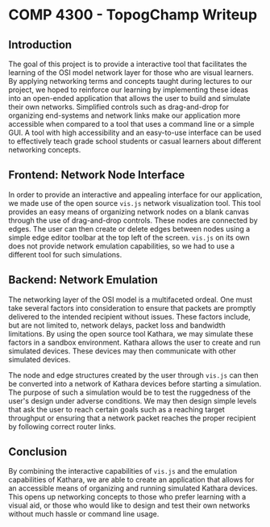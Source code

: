 # COMP 4300 - TopogChamp Writeup

## Introduction
The goal of this project is to provide a interactive tool that facilitates the learning of the OSI model network layer for those who are visual learners. 
By applying networking terms and concepts taught during lectures to our project, we hoped to reinforce our learning by implementing these ideas into an open-ended application that allows the user to build and simulate their own networks.
Simplified controls such as drag-and-drop for organizing end-systems and network links make our application more accessible when compared to a tool that uses a command line or a simple GUI.
A tool with high accessibility and an easy-to-use interface can be used to effectively teach grade school students or casual learners about different networking concepts.

## Frontend: Network Node Interface
In order to provide an interactive and appealing interface for our application, we made use of the open source `vis.js` network visualization tool. 
This tool provides an easy means of organizing network nodes on a blank canvas through the use of drag-and-drop controls. 
These nodes are connected by edges. 
The user can then create or delete edges between nodes using a simple edge editor toolbar at the top left of the screen. 
`vis.js` on its own does not provide network emulation capabilities, so we had to use a different tool for such simulations.

## Backend: Network Emulation
The networking layer of the OSI model is a multifaceted ordeal. 
One must take several factors into consideration to ensure that packets are promptly delivered to the intended recipient without issues. 
These factors include, but are not limited to, network delays, packet loss and bandwidth limitations.
By using the open source tool Kathara, we may simulate these factors in a sandbox environment.
Kathara allows the user to create and run simulated devices. 
These devices may then communicate with other simulated devices. 

The node and edge structures created by the user through `vis.js` can then be converted into a network of Kathara devices before starting a simulation. 
The purpose of such a simulation would be to test the ruggedness of the user's design under adverse conditions.
We may then design simple levels that ask the user to reach certain goals such as a reaching target throughput or ensuring that a network packet reaches the proper recipient by following correct router links.

## Conclusion
By combining the interactive capabilities of `vis.js` and the emulation capabilities of Kathara, we are able to create an application that allows for an accessible means of organizing and running simulated Kathara devices.
This opens up networking concepts to those who prefer learning with a visual aid, or those who would like to design and test their own networks without much hassle or command line usage.
